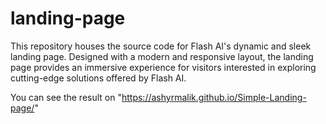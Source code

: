 # landing-page
This repository houses the source code for Flash AI's dynamic and sleek landing page. Designed with a modern and responsive layout, the landing page provides an immersive experience for visitors interested in exploring cutting-edge solutions offered by Flash AI.


You can see the result on "https://ashyrmalik.github.io/Simple-Landing-page/"
